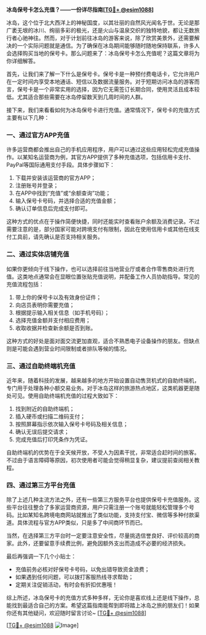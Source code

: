 **冰岛保号卡怎么充值？——一份详尽指南[[TG💪+ @esim1088](https://t.me/s/esim1088)]**

冰岛，这个位于北大西洋上的神秘国度，以其壮丽的自然风光闻名于世。无论是那广袤无垠的冰川、绚丽多彩的极光，还是火山与温泉交织的独特地貌，都让无数旅行者心驰神往。然而，对于计划前往冰岛的游客来说，除了欣赏美景外，还需要解决的一个实际问题就是通信。为了确保在冰岛期间能够随时随地保持联系，许多人会选择购买当地的保号卡。那么问题来了：冰岛保号卡怎么充值呢？这篇文章将为你详细解答。

首先，让我们来了解一下什么是保号卡。保号卡是一种预付费电话卡，它允许用户在一定时间内享受本地通话、短信以及数据流量服务。对于短期访问冰岛的游客而言，保号卡是一个非常实用的选择，因为它无需签订长期合同，使用灵活且成本较低。尤其适合那些需要在冰岛停留数天到几周时间的人群。

接下来，我们来看看如何为冰岛保号卡进行充值。通常情况下，保号卡的充值方式主要有以下几种：

### 一、通过官方APP充值

许多运营商都会推出自己的手机应用程序，用户可以通过这些应用轻松完成充值操作。以某知名运营商为例，其官方APP提供了多种充值选项，包括信用卡支付、PayPal等国际通用支付手段。具体步骤如下：

1. 下载并安装该运营商的官方APP；
2. 注册账号并登录；
3. 在APP中找到“充值”或“余额查询”功能；
4. 输入保号卡号码，并选择合适的充值金额；
5. 确认订单信息后完成支付即可。

这种方式的优点在于操作简便快捷，同时还能实时查看账户余额及消费记录。不过需要注意的是，部分国家可能对跨境支付有限制，因此在使用信用卡或其他在线支付工具前，请先确认是否支持相关服务。

### 二、通过实体店铺充值

如果你更倾向于线下操作，也可以选择前往当地营业厅或者合作零售商处进行充值。这类地点通常会在显眼位置张贴充值说明，并配备工作人员协助指导。常见的充值流程包括：

1. 带上你的保号卡以及有效身份证件；
2. 向店员表明你需要充值；
3. 根据提示输入相关信息（如手机号码）；
4. 选择充值金额并支付相应费用；
5. 收取收据并检查新余额是否到账。

这种方式的好处是面对面交流更加直观，适合不熟悉电子设备操作的朋友。但缺点则是可能会遇到营业时间限制或者排队等候的情况。

### 三、通过自助终端机充值

近年来，随着科技的发展，越来越多的地方开始设置自动售货机式的自助终端机，专门用于处理各种小额交易业务。对于冰岛这样的旅游热点地区，这类机器更是随处可见。使用自助终端机充值的过程大致如下：

1. 找到附近的自助终端机；
2. 插入硬币或扫描二维码支付；
3. 按照屏幕指示依次输入保号卡号码及相关信息；
4. 确认无误后提交请求；
5. 完成充值后打印凭条作为凭证。

自助终端机的优势在于全天候开放，不受人为因素干扰，非常适合赶时间的旅客。不过由于语言障碍等原因，初次使用者可能会觉得稍显复杂，建议提前查阅相关教程。

### 四、通过第三方平台充值

除了上述几种主流方法之外，还有一些第三方服务平台也提供保号卡充值服务。这些平台往往整合了多家运营商资源，用户只需注册一个账号就能轻松管理多个号码。比如某知名跨境电商网站就推出了类似功能，支持支付宝、微信等多种付款渠道。具体流程与官方APP类似，只是多了中间商环节而已。

当然，在选择第三方平台时一定要注意安全性，尽量挑选信誉良好、评价较高的商家。此外，还要留意手续费比例，避免因额外支出而造成不必要的经济损失。

最后再强调一下几个小贴士：
- 充值前务必核对好保号卡号码，以免出错导致资金浪费；
- 如果遇到任何问题，可以拨打客服热线寻求帮助；
- 定期关注促销活动，有时会有折扣优惠哦！

综上所述，冰岛保号卡的充值方式多种多样，无论你是喜欢线上还是线下操作，总能找到最适合自己的方案。希望这篇指南能帮到即将踏上冰岛之旅的朋友们！如果你还有其他疑问，欢迎随时留言讨论~ [[TG💪+ @esim1088](https://t.me/s/esim1088)]

[[TG💪+ @esim1088](https://t.me/s/esim1088) ![Image](https://i.postimg.cc/4NQfJmqS/Snipaste-2025-05-13-00-14-12.png)]